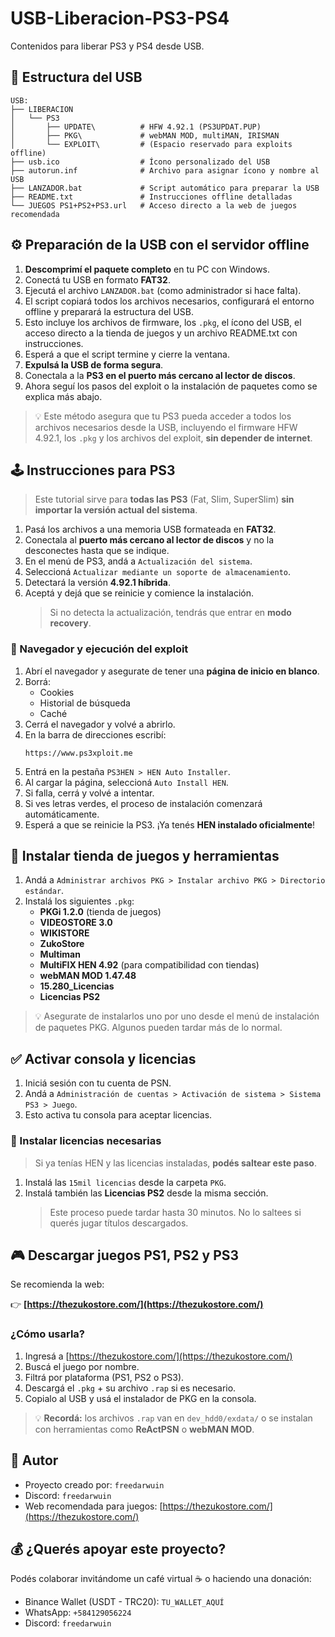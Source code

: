 # USB-Liberacion-PS3-PS4

Contenidos para liberar PS3 y PS4 desde USB.

## 📂 Estructura del USB

```
USB:
├── LIBERACION
│   └── PS3
│       ├── UPDATE\          # HFW 4.92.1 (PS3UPDAT.PUP)
│       ├── PKG\             # webMAN MOD, multiMAN, IRISMAN
│       └── EXPLOIT\         # (Espacio reservado para exploits offline)
├── usb.ico                  # Ícono personalizado del USB
├── autorun.inf              # Archivo para asignar ícono y nombre al USB
├── LANZADOR.bat             # Script automático para preparar la USB
├── README.txt               # Instrucciones offline detalladas
└── JUEGOS PS1+PS2+PS3.url   # Acceso directo a la web de juegos recomendada
```

## ⚙️ Preparación de la USB con el servidor offline

1. **Descomprimí el paquete completo** en tu PC con Windows.
2. Conectá tu USB en formato **FAT32**.
3. Ejecutá el archivo `LANZADOR.bat` (como administrador si hace falta).
4. El script copiará todos los archivos necesarios, configurará el entorno offline y preparará la estructura del USB.
5. Esto incluye los archivos de firmware, los `.pkg`, el ícono del USB, el acceso directo a la tienda de juegos y un archivo README.txt con instrucciones.
6. Esperá a que el script termine y cierre la ventana.
7. **Expulsá la USB de forma segura**.
8. Conectala a la **PS3 en el puerto más cercano al lector de discos**.
9. Ahora seguí los pasos del exploit o la instalación de paquetes como se explica más abajo.

> 💡 Este método asegura que tu PS3 pueda acceder a todos los archivos necesarios desde la USB, incluyendo el firmware HFW 4.92.1, los `.pkg` y los archivos del exploit, **sin depender de internet**.

## 🕹️ Instrucciones para PS3

> Este tutorial sirve para **todas las PS3** (Fat, Slim, SuperSlim) **sin importar la versión actual del sistema**.

1. Pasá los archivos a una memoria USB formateada en **FAT32**.
2. Conectala al **puerto más cercano al lector de discos** y no la desconectes hasta que se indique.
3. En el menú de PS3, andá a `Actualización del sistema`.
4. Seleccioná `Actualizar mediante un soporte de almacenamiento`.
5. Detectará la versión **4.92.1 híbrida**.
6. Aceptá y dejá que se reinicie y comience la instalación.
   > Si no detecta la actualización, tendrás que entrar en **modo recovery**.

### 🔧 Navegador y ejecución del exploit

1. Abrí el navegador y asegurate de tener una **página de inicio en blanco**.
2. Borrá:
    - Cookies
    - Historial de búsqueda
    - Caché
3. Cerrá el navegador y volvé a abrirlo.
4. En la barra de direcciones escribí:
   ```
   https://www.ps3xploit.me
   ```
5. Entrá en la pestaña `PS3HEN > HEN Auto Installer`.
6. Al cargar la página, seleccioná `Auto Install HEN`.
7. Si falla, cerrá y volvé a intentar.
8. Si ves letras verdes, el proceso de instalación comenzará automáticamente.
9. Esperá a que se reinicie la PS3. ¡Ya tenés **HEN instalado oficialmente**!

## 🛒 Instalar tienda de juegos y herramientas

1. Andá a `Administrar archivos PKG > Instalar archivo PKG > Directorio estándar`.
2. Instalá los siguientes `.pkg`:
    - **PKGi 1.2.0** (tienda de juegos)
    - **VIDEOSTORE 3.0**
    - **WIKISTORE**
    - **ZukoStore**
    - **Multiman**
    - **MultiFIX HEN 4.92** (para compatibilidad con tiendas)
    - **webMAN MOD 1.47.48**
    - **15.280_Licencias**
    - **Licencias PS2**

> 💡 Asegurate de instalarlos uno por uno desde el menú de instalación de paquetes PKG. Algunos pueden tardar más de lo normal.

## ✅ Activar consola y licencias

1. Iniciá sesión con tu cuenta de PSN.
2. Andá a `Administración de cuentas > Activación de sistema > Sistema PS3 > Juego`.
3. Esto activa tu consola para aceptar licencias.

### 🔐 Instalar licencias necesarias

> Si ya tenías HEN y las licencias instaladas, **podés saltear este paso**.

1. Instalá las `15mil licencias` desde la carpeta `PKG`.
2. Instalá también las **Licencias PS2** desde la misma sección.
   > Este proceso puede tardar hasta 30 minutos. No lo saltees si querés jugar títulos descargados.

## 🎮 Descargar juegos PS1, PS2 y PS3

Se recomienda la web:

👉 **[https://thezukostore.com/](https://thezukostore.com/)**

### ¿Cómo usarla?

1. Ingresá a [https://thezukostore.com/](https://thezukostore.com/)
2. Buscá el juego por nombre.
3. Filtrá por plataforma (PS1, PS2 o PS3).
4. Descargá el `.pkg` + su archivo `.rap` si es necesario.
5. Copialo al USB y usá el instalador de PKG en la consola.

> 💡 **Recordá:** los archivos `.rap` van en `dev_hdd0/exdata/` o se instalan con herramientas como **ReActPSN** o **webMAN MOD**.

## 👤 Autor

- Proyecto creado por: `freedarwuin`
- Discord: `freedarwuin`
- Web recomendada para juegos: [https://thezukostore.com/](https://thezukostore.com/)

## 💰 ¿Querés apoyar este proyecto?

Podés colaborar invitándome un café virtual ☕ o haciendo una donación:

- Binance Wallet (USDT - TRC20): `TU_WALLET_AQUÍ`
- WhatsApp: `+584129056224`
- Discord: `freedarwuin`
